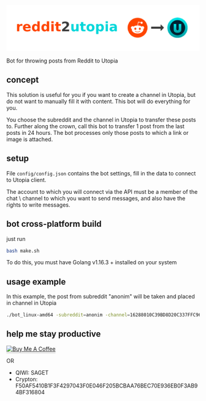 ![logo](https://github.com/Sagleft/reddit2utopia/raw/main/assets/logo.png)

Bot for throwing posts from Reddit to Utopia

## concept

This solution is useful for you if you want to create a channel in Utopia, but do not want to manually fill it with content. This bot will do everything for you.

You choose the subreddit and the channel in Utopia to transfer these posts to. Further along the crown, call this bot to transfer 1 post from the last posts in 24 hours.
The bot processes only those posts to which a link or image is attached.

## setup

File `config/config.json` contains the bot settings, fill in the data to connect to Utopia client.

The account to which you will connect via the API must be a member of the chat \ channel to which you want to send messages, and also have the rights to write messages.

## bot cross-platform build

just run

```bash
bash make.sh
```

To do this, you must have Golang v1.16.3 + installed on your system

## usage example

In this example, the post from subreddit "anonim" will be taken and placed in channel in Utopia

```bash
./bot_linux-amd64 -subreddit=anonim -channel=16288010C39BD8D20C337FFC9684657F
```

## help me stay productive

<a href="https://www.buymeacoffee.com/sagleft" target="_blank"><img src="https://www.buymeacoffee.com/assets/img/custom_images/orange_img.png" alt="Buy Me A Coffee" style="height: 41px !important;width: 174px !important;box-shadow: 0px 3px 2px 0px rgba(190, 190, 190, 0.5) !important;-webkit-box-shadow: 0px 3px 2px 0px rgba(190, 190, 190, 0.5) !important;" ></a>

OR

* QIWI: SAGET
* Crypton: F50AF5410B1F3F4297043F0E046F205BCBAA76BEC70E936EB0F3AB94BF316804
